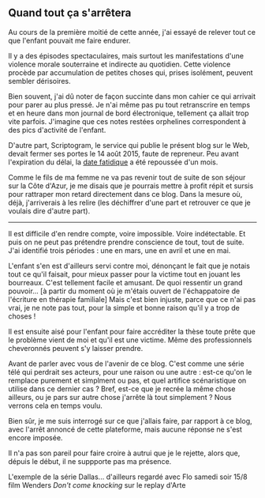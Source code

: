 ## Quand tout ça s'arrêtera

Au cours de la première moitié de cette année, j'ai essayé de relever tout ce que l'enfant pouvait me faire endurer.

Il y a des épisodes spectaculaires, mais surtout les manifestations d'une violence morale souterraine et indirecte au quotidien. Cette violence procède par accumulation de petites choses qui, prises isolément, peuvent sembler dérisoires.

Bien souvent, j'ai dû noter de façon succinte dans mon cahier ce qui arrivait pour parer au plus pressé. Je n'ai même pas pu tout retranscrire en temps et en heure dans mon journal de bord électronique, tellement ça allait trop vite parfois. J'imagine que ces notes restées orphelines correspondent à des pics d'activité de l'enfant.

D'autre part, Scriptogram, le service qui publie le présent blog sur le Web, devait fermer ses portes le 14 août 2015, faute de repreneur. Peu avant l'expiration du délai, la [date fatidique][1] a été repoussée d'un mois.

[1]: http://scriptogr.am/blog/post/important-information

Comme le fils de ma femme ne va pas revenir tout de suite de son séjour sur la Côte d'Azur, je me disais que je pourrais mettre à profit répit et sursis pour rattraper mon retard directement dans ce blog. Dans la mesure où, déjà, j'arriverais à les relire (les déchiffrer d'une part et retrouver ce que je voulais dire d'autre part).

***

Il est difficile d'en rendre compte, voire impossible. Voire indétectable. Et puis on ne peut pas prétendre prendre conscience de tout, tout de suite. J'ai identifié trois périodes : une en mars, une en avril et une en mai.

L'enfant s'en est d'ailleurs servi contre moi, dénonçant le fait que je notais tout ce qu'il faisait, pour mieux passer pour la victime tout en jouant les bourreaux. C'est tellement facile et amusant. De quoi ressentir un grand pouvoir... [à partir du moment où je m'étais ouvert de l'échappatoire de l'écriture en thérapie familiale] Mais c'est bien injuste, parce que ce n'ai pas vrai, je ne note pas tout, pour la simple et bonne raison qu'il y a trop de choses ! 

Il est ensuite aisé pour l'enfant pour faire accréditer la thèse toute prête que le problème vient de moi et qu'il est une victime. Même des professionnels cheveronnés peuvent s'y laisser prendre.

Avant de parler avec vous de l'avenir de ce blog. C'est comme une série télé qui perdrait ses acteurs, pour une raison ou une autre : est-ce qu'on le remplace purement et simplment ou pas, et quel artifice scénaristique on utilise dans ce dernier cas ? Bref, est-ce que je recrée la même chose ailleurs, ou je pars sur autre chose j'arrête là tout simplement ? Nous verrons cela en temps voulu.

Bien sûr, je me suis interrogé sur ce que j'allais faire, par rapport à ce blog, avec l'arrêt annoncé de cette plateforme, mais aucune réponse ne s'est encore imposée.

Il n'a pas son pareil pour faire croire à autrui que je le rejette, alors que, dépuis le début, il ne suppporte pas ma présence.

L'exemple de la série Dallas...
d'ailleurs regardé avec Flo samedi soir 15/8 film Wenders *Don't come knocking* sur le replay d'Arte
